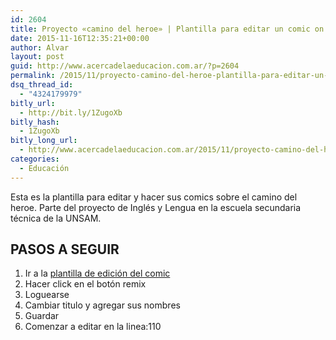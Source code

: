 ```yaml
---
id: 2604
title: Proyecto «camino del heroe» | Plantilla para editar un comic on Line en HTML
date: 2015-11-16T12:35:21+00:00
author: Alvar
layout: post
guid: http://www.acercadelaeducacion.com.ar/?p=2604
permalink: /2015/11/proyecto-camino-del-heroe-plantilla-para-editar-un-comic-on-line-en-html/
dsq_thread_id:
  - "4324179979"
bitly_url:
  - http://bit.ly/1ZugoXb
bitly_hash:
  - 1ZugoXb
bitly_long_url:
  - http://www.acercadelaeducacion.com.ar/2015/11/proyecto-camino-del-heroe-plantilla-para-editar-un-comic-on-line-en-html/
categories:
  - Educación
---
```

Esta es la plantilla para editar y hacer sus comics sobre el camino del heroe. Parte del proyecto de Inglés y Lengua en la escuela secundaria técnica de la UNSAM.

## PASOS A SEGUIR

1. Ir a la <a href="https://d157rqmxrxj6ey.cloudfront.net/amaciel/11641/">plantilla de edición del comic</a>
2. Hacer click en el botón remix
3. Loguearse
4. Cambiar titulo y agregar sus nombres
5. Guardar
6. Comenzar a editar en la linea:110